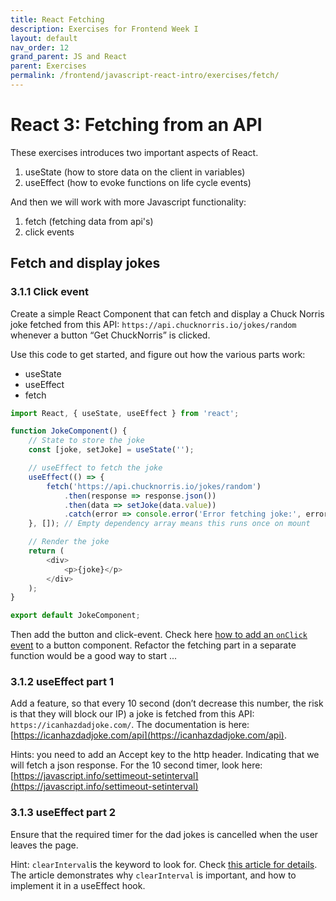 ```yaml
---
title: React Fetching
description: Exercises for Frontend Week I
layout: default
nav_order: 12
grand_parent: JS and React
parent: Exercises
permalink: /frontend/javascript-react-intro/exercises/fetch/
---
```


# React 3: Fetching from an API

These exercises introduces two important aspects of React.

1. useState (how to store data on the client in variables)
2. useEffect (how to evoke functions on life cycle events)

And then we will work with more Javascript functionality:

1. fetch (fetching data from api's)
2. click events

## Fetch and display jokes

### 3.1.1 Click event

Create a simple React Component that can fetch and display a Chuck Norris joke fetched from this API: `https://api.chucknorris.io/jokes/random` whenever a button “Get ChuckNorris” is clicked.

Use this code to get started, and figure out how the various parts work:

- useState
- useEffect
- fetch

```javascript
import React, { useState, useEffect } from 'react';

function JokeComponent() {
    // State to store the joke
    const [joke, setJoke] = useState('');

    // useEffect to fetch the joke
    useEffect(() => {
        fetch('https://api.chucknorris.io/jokes/random')
            .then(response => response.json())
            .then(data => setJoke(data.value))
            .catch(error => console.error('Error fetching joke:', error));
    }, []); // Empty dependency array means this runs once on mount

    // Render the joke
    return (
        <div>
            <p>{joke}</p>
        </div>
    );
}

export default JokeComponent;

```

Then add the button and click-event. Check here [how to add an `onClick` event](https://react.dev/learn#responding-to-events) to a button component. Refactor the fetching part in a separate function would be a good way to start ...

### 3.1.2 useEffect part 1

Add a feature, so that every 10 second (don’t decrease this number, the risk is that they will block our IP) a joke is fetched from this API: `https://icanhazdadjoke.com/`. The documentation is here:  [https://icanhazdadjoke.com/api](https://icanhazdadjoke.com/api).

Hints: you need to add an Accept key to the http header. Indicating that we will fetch a json response. For the 10 second timer, look here: [https://javascript.info/settimeout-setinterval](https://javascript.info/settimeout-setinterval)

### 3.1.3 useEffect part 2

Ensure that the required timer for the dad jokes is cancelled when the user leaves the page.

Hint: `clearInterval`is the keyword to look for. Check [this article for details](https://www.codementor.io/@damianpereira/how-to-use-clearinterval-inside-react-s-useeffect-and-why-it-is-important-1si7mztjlk). The article demonstrates why `clearInterval` is important, and how to implement it in a useEffect hook.
